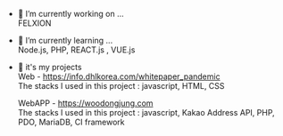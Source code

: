 
- 🔭 I’m currently working on ... <br>
            FELXION
- 🌱 I’m currently learning ...<br>
      Node.js, PHP, REACT.js , VUE.js
      
- 🌱 it's my projects <br>
     Web - https://info.dhlkorea.com/whitepaper_pandemic <br>
     The stacks I used in this project : javascript, HTML, CSS
     
     WebAPP - https://woodongjung.com <br>
     The stacks I used in this project : javascript, Kakao Address API, PHP, PDO, MariaDB, CI framework
  
 
      
      
<!--
**Polarvear/Polarvear** is a ✨ _special_ ✨ repository because its `README.md` (this file) appears on your GitHub profile.
- 👯 I’m looking to collaborate on ...
- 🤔 I’m looking for help with ...
- 💬 Ask me about ...
- 📫 How to reach me: ...
- 😄 Pronouns: ...
- ⚡ Fun fact: ...
-->
